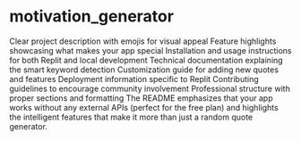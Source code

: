 # motivation_generator
Clear project description with emojis for visual appeal
Feature highlights showcasing what makes your app special
Installation and usage instructions for both Replit and local development
Technical documentation explaining the smart keyword detection
Customization guide for adding new quotes and features
Deployment information specific to Replit
Contributing guidelines to encourage community involvement
Professional structure with proper sections and formatting
The README emphasizes that your app works without any external APIs (perfect for the free plan) and highlights the intelligent features that make it more than just a random quote generator.
